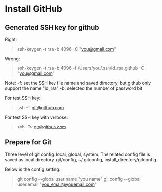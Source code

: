 # Install GitHub
## Generated SSH key for github

Right:
> ssh-keygen -t rsa -b 4096 -C "you@gmail.com"

Wrong:
> ssh-keygen -t rsa -b 4096 -f /Users/you/.ssh/id_rsa.github -C "you@gmail.com"

Note:
 -f: set the SSH key file name and saved directory, but github only support the name "id_rsa"
 -b: selected the number of password bit

For test SSH key:
> ssh -T  git@github.com

For test SSH key with verbose:
> ssh -Tv git@github.com

## Prepare for Git

Three level of git config: local, global, system.
The related config file is saved as local directory .git/config, ~/.gitconfig, install_directory/gitconfig.

Below is the config setting:
> git config --global user.name  "you name"
> git config --global user.email "you_email@youemail.com"

